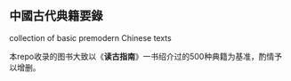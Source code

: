 ## 中國古代典籍要錄

collection of basic premodern Chinese texts

本repo收录的图书大致以《**读古指南**》一书绍介过的500种典籍为基准，酌情予以增删。